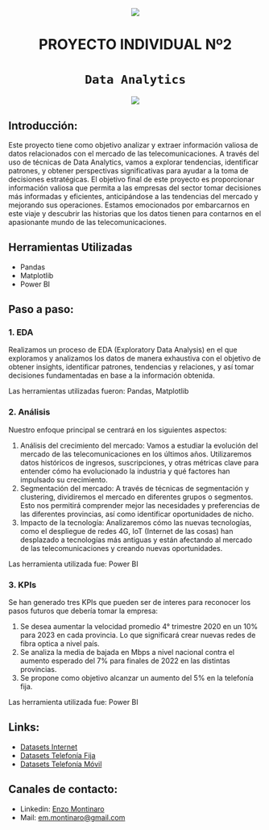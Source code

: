 <p align=center><img src=https://d31uz8lwfmyn8g.cloudfront.net/Assets/logo-henry-white-lg.png><p>

# <h1 align=center> **PROYECTO INDIVIDUAL Nº2** </h1>

# <h1 align=center>**`Data Analytics`**</h1>

<p align=center><img src=https://blog.tail.digital/wp-content/uploads/2019/03/post-social-data-for-publishers-tail.png><p>

## **Introducción:**
Este proyecto tiene como objetivo analizar y extraer información valiosa de datos relacionados con el mercado de las telecomunicaciones. A través del uso de técnicas de Data Analytics, vamos a explorar tendencias, identificar patrones, y obtener perspectivas significativas para ayudar a la toma de decisiones estratégicas.
El objetivo final de este proyecto es proporcionar información valiosa que permita a las empresas del sector tomar decisiones más informadas y eficientes, anticipándose a las tendencias del mercado y mejorando sus operaciones. Estamos emocionados por embarcarnos en este viaje y descubrir las historias que los datos tienen para contarnos en el apasionante mundo de las telecomunicaciones.

## **Herramientas Utilizadas**
+ Pandas
+ Matplotlib
+ Power BI


## **Paso a paso:**

### 1. EDA
Realizamos un proceso de EDA (Exploratory Data Analysis) en el que exploramos y analizamos los datos de manera exhaustiva con el objetivo de obtener insights, identificar patrones, tendencias y relaciones, y así tomar decisiones fundamentadas en base a la información obtenida.

Las herramientas utilizadas fueron: Pandas, Matplotlib

### 2. Análisis 

Nuestro enfoque principal se centrará en los siguientes aspectos:
1. Análisis del crecimiento del mercado: Vamos a estudiar la evolución del mercado de las telecomunicaciones en los últimos años. Utilizaremos datos históricos de ingresos, suscripciones, y otras métricas clave para entender cómo ha evolucionado la industria y qué factores han impulsado su crecimiento.
2. Segmentación del mercado: A través de técnicas de segmentación y clustering, dividiremos el mercado en diferentes grupos o segmentos. Esto nos permitirá comprender mejor las necesidades y preferencias de las diferentes provincias, así como identificar oportunidades de nicho.
3. Impacto de la tecnología: Analizaremos cómo las nuevas tecnologías, como el despliegue de redes 4G, IoT (Internet de las cosas) han desplazado a tecnologías más antiguas y están afectando al mercado de las telecomunicaciones y creando nuevas oportunidades.

Las herramienta utilizada fue: Power BI

### 3. KPIs
Se han generado tres KPIs que pueden ser de interes para reconocer los pasos futuros que debería tomar la empresa: 
1. Se desea aumentar la velocidad promedio 4° trimestre 2020 en un 10% para 2023 en cada provincia. Lo que significará crear nuevas redes de fibra optica a nivel país.
2. Se analiza la media de bajada en Mbps a nivel nacional contra el aumento esperado del 7% para finales de 2022 en las distintas provincias.
3. Se propone como objetivo alcanzar un aumento del 5% en la telefonía fija.

Las herramienta utilizada fue: Power BI

## **Links:**
- [Datasets Internet](https://datosabiertos.enacom.gob.ar/dashboards/20000/acceso-a-internet/)
- [Datasets Telefonía Fija](https://datosabiertos.enacom.gob.ar/dashboards/19999/telefonia-fija/)
- [Datasets Telefonía Móvil](https://datosabiertos.enacom.gob.ar/dashboards/19998/telefonia-movil/)
## **Canales de contacto:**
+ Linkedin: [Enzo Montinaro](https://www.linkedin.com/in/enzo-montinaro-493664250/)
+ Mail: em.montinaro@gmail.com
